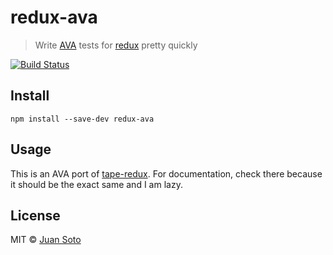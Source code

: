 # redux-ava

> Write [AVA](https://github.com/sindresorhus/ava) tests for [redux](https://github.com/reactjs/redux) pretty quickly

[![Build Status](https://img.shields.io/travis/sotojuan/redux-ava.svg?style=flat-square)](https://travis-ci.org/sotojuan/redux-ava)

## Install

```
npm install --save-dev redux-ava
```

## Usage

This is an AVA port of [tape-redux](https://github.com/KaleoSoftware/tape-redux). For documentation, check there because it should be the exact same and I am lazy.

## License

MIT © [Juan Soto](http://juansoto.me)
